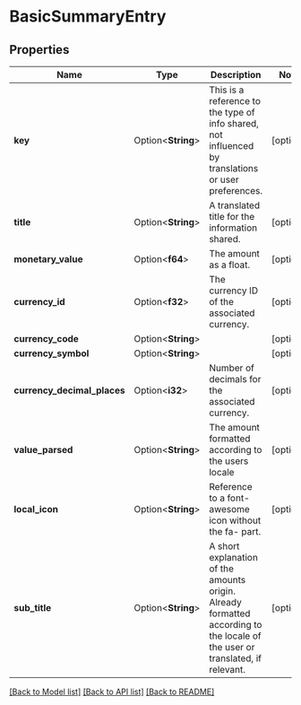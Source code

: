 # BasicSummaryEntry

## Properties

Name | Type | Description | Notes
------------ | ------------- | ------------- | -------------
**key** | Option<**String**> | This is a reference to the type of info shared, not influenced by translations or user preferences. | [optional]
**title** | Option<**String**> | A translated title for the information shared. | [optional]
**monetary_value** | Option<**f64**> | The amount as a float. | [optional]
**currency_id** | Option<**f32**> | The currency ID of the associated currency. | [optional]
**currency_code** | Option<**String**> |  | [optional]
**currency_symbol** | Option<**String**> |  | [optional]
**currency_decimal_places** | Option<**i32**> | Number of decimals for the associated currency. | [optional]
**value_parsed** | Option<**String**> | The amount formatted according to the users locale | [optional]
**local_icon** | Option<**String**> | Reference to a font-awesome icon without the fa- part. | [optional]
**sub_title** | Option<**String**> | A short explanation of the amounts origin. Already formatted according to the locale of the user or translated, if relevant. | [optional]

[[Back to Model list]](../README.md#documentation-for-models) [[Back to API list]](../README.md#documentation-for-api-endpoints) [[Back to README]](../README.md)


